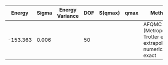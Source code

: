 | Energy   | Sigma | Energy Variance | DOF | S(qmax) | qmax | Method                                                       | Data Repository |
|----------|-------|-----------------|-----|---------|------|--------------------------------------------------------------|-----------------|
| -153.363 | 0.006 |                 | 50  |         |      | AFQMC (Metropolis, Trotter error extrapolated), numerically exact |                 |
